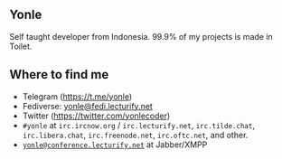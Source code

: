 ## Yonle
Self taught developer from Indonesia. 99.9% of my projects is made in Toilet.

## Where to find me
- Telegram (https://t.me/yonle)
- Fediverse: [yonle@fedi.lecturify.net](https://fedi.lecturify.net/users/yonle)
- Twitter (https://twitter.com/yonlecoder)
- `#yonle` at `irc.ircnow.org` / `irc.lecturify.net`, `irc.tilde.chat`, `irc.libera.chat`, `irc.freenode.net`, `irc.oftc.net`, and other.
- [`yonle@conference.lecturify.net`](xmpp:yonle@conference.lecturify.net) at Jabber/XMPP
